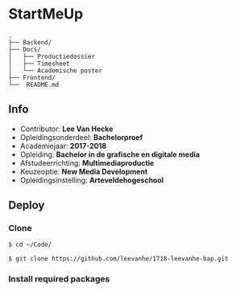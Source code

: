 StartMeUp
==================================

    .
    ├── Backend/
    ├── Docs/
	│   ├── Productiedossier
	│   ├── Timesheet
	│	└── Academische poster
    ├── Frontend/
    └──  README.md

## Info

- Contributor: **Lee Van Hecke**
- Opleidingsonderdeel: **Bachelorproef**
- Academiejaar: **2017-2018**
- Opleiding: **Bachelor in de grafische en digitale media**
- Afstudeerrichting: **Multimediaproductie**
- Keuzeoptie: **New Media Development**
- Opleidingsinstelling: **Arteveldehogeschool**

## Deploy

### Clone

```
$ cd ~/Code/
```

```
$ git clone https://github.com/leevanhe/1718-leevanhe-bap.git
```

### Install required packages